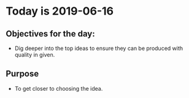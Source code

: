 # Today is 2019-06-16

## Objectives for the day:

- Dig deeper into the top ideas to ensure they can be produced with quality in given.  

## Purpose

- To get closer to choosing the idea.
